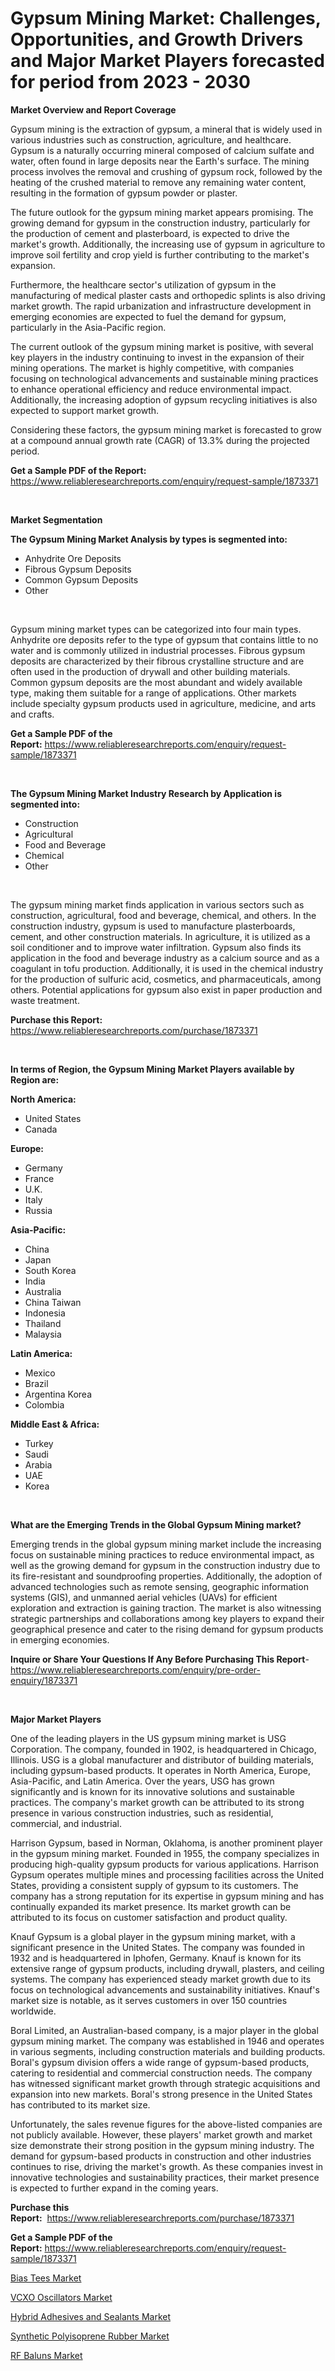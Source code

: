 <p><h1>Gypsum Mining Market: Challenges, Opportunities, and Growth Drivers and Major Market Players forecasted for period from 2023 - 2030</h1></p><p><strong>Market Overview and Report Coverage</strong></p>
<p><p>Gypsum mining is the extraction of gypsum, a mineral that is widely used in various industries such as construction, agriculture, and healthcare. Gypsum is a naturally occurring mineral composed of calcium sulfate and water, often found in large deposits near the Earth's surface. The mining process involves the removal and crushing of gypsum rock, followed by the heating of the crushed material to remove any remaining water content, resulting in the formation of gypsum powder or plaster.</p><p>The future outlook for the gypsum mining market appears promising. The growing demand for gypsum in the construction industry, particularly for the production of cement and plasterboard, is expected to drive the market's growth. Additionally, the increasing use of gypsum in agriculture to improve soil fertility and crop yield is further contributing to the market's expansion.</p><p>Furthermore, the healthcare sector's utilization of gypsum in the manufacturing of medical plaster casts and orthopedic splints is also driving market growth. The rapid urbanization and infrastructure development in emerging economies are expected to fuel the demand for gypsum, particularly in the Asia-Pacific region.</p><p>The current outlook of the gypsum mining market is positive, with several key players in the industry continuing to invest in the expansion of their mining operations. The market is highly competitive, with companies focusing on technological advancements and sustainable mining practices to enhance operational efficiency and reduce environmental impact. Additionally, the increasing adoption of gypsum recycling initiatives is also expected to support market growth.</p><p>Considering these factors, the gypsum mining market is forecasted to grow at a compound annual growth rate (CAGR) of 13.3% during the projected period.</p></p>
<p><strong>Get a Sample PDF of the Report:</strong> <a href="https://www.reliableresearchreports.com/enquiry/request-sample/1873371">https://www.reliableresearchreports.com/enquiry/request-sample/1873371</a></p>
<p>&nbsp;</p>
<p><strong>Market Segmentation</strong></p>
<p><strong>The Gypsum Mining Market Analysis by types is segmented into:</strong></p>
<p><ul><li>Anhydrite Ore Deposits</li><li>Fibrous Gypsum Deposits</li><li>Common Gypsum Deposits</li><li>Other</li></ul></p>
<p>&nbsp;</p>
<p><p>Gypsum mining market types can be categorized into four main types. Anhydrite ore deposits refer to the type of gypsum that contains little to no water and is commonly utilized in industrial processes. Fibrous gypsum deposits are characterized by their fibrous crystalline structure and are often used in the production of drywall and other building materials. Common gypsum deposits are the most abundant and widely available type, making them suitable for a range of applications. Other markets include specialty gypsum products used in agriculture, medicine, and arts and crafts.</p></p>
<p><strong>Get a Sample PDF of the Report:</strong>&nbsp;<a href="https://www.reliableresearchreports.com/enquiry/request-sample/1873371">https://www.reliableresearchreports.com/enquiry/request-sample/1873371</a></p>
<p>&nbsp;</p>
<p><strong>The Gypsum Mining Market Industry Research by Application is segmented into:</strong></p>
<p><ul><li>Construction</li><li>Agricultural</li><li>Food and Beverage</li><li>Chemical</li><li>Other</li></ul></p>
<p>&nbsp;</p>
<p><p>The gypsum mining market finds application in various sectors such as construction, agricultural, food and beverage, chemical, and others. In the construction industry, gypsum is used to manufacture plasterboards, cement, and other construction materials. In agriculture, it is utilized as a soil conditioner and to improve water infiltration. Gypsum also finds its application in the food and beverage industry as a calcium source and as a coagulant in tofu production. Additionally, it is used in the chemical industry for the production of sulfuric acid, cosmetics, and pharmaceuticals, among others. Potential applications for gypsum also exist in paper production and waste treatment.</p></p>
<p><strong>Purchase this Report:</strong>&nbsp; <a href="https://www.reliableresearchreports.com/purchase/1873371">https://www.reliableresearchreports.com/purchase/1873371</a></p>
<p>&nbsp;</p>
<p><strong>In terms of Region, the Gypsum Mining Market Players available by Region are:</strong></p>
<p>
    <p> <strong> North America: </strong>
        <ul>
            <li>United States</li>
            <li>Canada</li>
        </ul>
        </p> 
    <p> <strong> Europe: </strong>
        <ul>
            <li>Germany</li>
            <li>France</li>
            <li>U.K.</li>
            <li>Italy</li>
            <li>Russia</li>
        </ul>
        </p> 
    <p> <strong> Asia-Pacific: </strong>
        <ul>
            <li>China</li>
            <li>Japan</li>
            <li>South Korea</li>
            <li>India</li>
            <li>Australia</li>
            <li>China Taiwan</li>
            <li>Indonesia</li>
            <li>Thailand</li>
            <li>Malaysia</li>
        </ul>
        </p> 
    <p> <strong> Latin America: </strong>
        <ul>
            <li>Mexico</li>
            <li>Brazil</li>
            <li>Argentina Korea</li>
            <li>Colombia</li>
        </ul>
        </p> 
    <p> <strong> Middle East & Africa: </strong>
        <ul>
            <li>Turkey</li>
            <li>Saudi</li>
            <li>Arabia</li>
            <li>UAE</li>
            <li>Korea</li>
        </ul>
    </p>
    </p>
<p>&nbsp;</p>
<p><strong>What are the Emerging Trends in the Global Gypsum Mining market?</strong></p>
<p><p>Emerging trends in the global gypsum mining market include the increasing focus on sustainable mining practices to reduce environmental impact, as well as the growing demand for gypsum in the construction industry due to its fire-resistant and soundproofing properties. Additionally, the adoption of advanced technologies such as remote sensing, geographic information systems (GIS), and unmanned aerial vehicles (UAVs) for efficient exploration and extraction is gaining traction. The market is also witnessing strategic partnerships and collaborations among key players to expand their geographical presence and cater to the rising demand for gypsum products in emerging economies.</p></p>
<p><strong>Inquire or Share Your Questions If Any Before Purchasing This Report</strong>- <a href="https://www.reliableresearchreports.com/enquiry/pre-order-enquiry/1873371">https://www.reliableresearchreports.com/enquiry/pre-order-enquiry/1873371</a></p>
<p>&nbsp;</p>
<p><strong>Major Market Players</strong></p>
<p><p>One of the leading players in the US gypsum mining market is USG Corporation. The company, founded in 1902, is headquartered in Chicago, Illinois. USG is a global manufacturer and distributor of building materials, including gypsum-based products. It operates in North America, Europe, Asia-Pacific, and Latin America. Over the years, USG has grown significantly and is known for its innovative solutions and sustainable practices. The company's market growth can be attributed to its strong presence in various construction industries, such as residential, commercial, and industrial.</p><p>Harrison Gypsum, based in Norman, Oklahoma, is another prominent player in the gypsum mining market. Founded in 1955, the company specializes in producing high-quality gypsum products for various applications. Harrison Gypsum operates multiple mines and processing facilities across the United States, providing a consistent supply of gypsum to its customers. The company has a strong reputation for its expertise in gypsum mining and has continually expanded its market presence. Its market growth can be attributed to its focus on customer satisfaction and product quality.</p><p>Knauf Gypsum is a global player in the gypsum mining market, with a significant presence in the United States. The company was founded in 1932 and is headquartered in Iphofen, Germany. Knauf is known for its extensive range of gypsum products, including drywall, plasters, and ceiling systems. The company has experienced steady market growth due to its focus on technological advancements and sustainability initiatives. Knauf's market size is notable, as it serves customers in over 150 countries worldwide.</p><p>Boral Limited, an Australian-based company, is a major player in the global gypsum mining market. The company was established in 1946 and operates in various segments, including construction materials and building products. Boral's gypsum division offers a wide range of gypsum-based products, catering to residential and commercial construction needs. The company has witnessed significant market growth through strategic acquisitions and expansion into new markets. Boral's strong presence in the United States has contributed to its market size.</p><p>Unfortunately, the sales revenue figures for the above-listed companies are not publicly available. However, these players' market growth and market size demonstrate their strong position in the gypsum mining industry. The demand for gypsum-based products in construction and other industries continues to rise, driving the market's growth. As these companies invest in innovative technologies and sustainability practices, their market presence is expected to further expand in the coming years.</p></p>
<p><strong>Purchase this Report:</strong>&nbsp;&nbsp;<a href="https://www.reliableresearchreports.com/purchase/1873371">https://www.reliableresearchreports.com/purchase/1873371</a></p>
<p></p>
<p><strong>Get a Sample PDF of the Report:</strong>&nbsp;<a href="https://www.reliableresearchreports.com/enquiry/request-sample/1873371">https://www.reliableresearchreports.com/enquiry/request-sample/1873371</a></p>
<p><p><a href="https://medium.com/@v27092023/bias-tees-market-size-market-outlook-and-market-forecast-2023-to-2030-a8b9d4773339">Bias Tees Market</a></p><p><a href="https://medium.com/@v4171497/vcxo-oscillators-market-research-report-its-history-and-forecast-2023-to-2030-7f3b1bf8c93d">VCXO Oscillators Market</a></p><p><a href="https://github.com/deliacustodio40/Market-Research-Report-List-1/blob/main/hybrid-adhesives-and-sealants-market.md">Hybrid Adhesives and Sealants Market</a></p><p><a href="https://github.com/maliyahmorrow6654/Market-Research-Report-List-1/blob/main/synthetic-polyisoprene-rubber-market.md">Synthetic Polyisoprene Rubber Market</a></p><p><a href="https://medium.com/@vidyap2912/rf-baluns-nbsp-market-focuses-on-market-share-size-and-projected-forecast-till-2030-fd3fc7991fe0">RF Baluns Market</a></p></p>